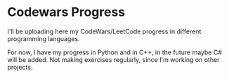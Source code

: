 # Codewars Progress

I'll be uploading here my CodeWars/LeetCode progress in different programming languages.

For now, I have my progress in Python and in C++, in the future maybe C# will be added.
Not making exercises regularly, since I'm working on other projects.
